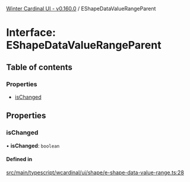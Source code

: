 [Winter Cardinal UI - v0.160.0](../index.md) / EShapeDataValueRangeParent

# Interface: EShapeDataValueRangeParent

## Table of contents

### Properties

- [isChanged](EShapeDataValueRangeParent.md#ischanged)

## Properties

### isChanged

• **isChanged**: `boolean`

#### Defined in

[src/main/typescript/wcardinal/ui/shape/e-shape-data-value-range.ts:28](https://github.com/winter-cardinal/winter-cardinal-ui/blob/v0.160.0/src/main/typescript/wcardinal/ui/shape/e-shape-data-value-range.ts#L28)

